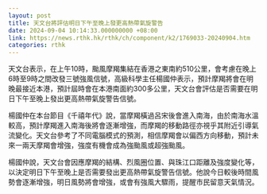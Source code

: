 ```yaml
---
layout: post
title: 天文台將評估明日下午至晚上發更高熱帶氣旋警告
date: 2024-09-04 10:14:33.000000000 +08:00
link: https://news.rthk.hk/rthk/ch/component/k2/1769033-20240904.htm
categories: rthk
---
```


天文台表示，在上午10時，颱風摩羯集結在香港之東南約510公里，會考慮在晚上6時至9時之間改發三號強風信號，高級科學主任楊國仲表示，預計摩羯將會在明晚最接近本港，預計屆時會在本港南面約300多公里，天文台會評估是否需要在明日下午至晚上發出更高熱帶氣旋警告信號。

楊國仲在本台節目《千禧年代》說，當摩羯橫過呂宋後會進入南海，由於南海水溫較高，預計摩羯進入南海後將會逐漸增強，而摩羯的移動路徑亦視乎其附近引導氣流變化。天文台參考了不同電腦模式的預測，相信摩羯會以偏西方向移動，預計未來一兩天摩羯會增強，強度有機會成為強颱風或超強颱風。

楊國仲說，天文台會因應摩羯的結構、烈風圈位置、與珠江口距離及強度變化等，以決定明日下午至晚上是否需要發出更高熱帶氣旋警告信號。他說今日較後時間風勢會逐漸增強，明日風勢將會增強，或會有強風大驟雨，提醒市民留意天氣情況。
